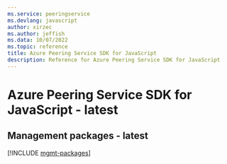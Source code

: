 ```yaml
---
ms.service: peeringservice
ms.devlang: javascript
author: xirzec
ms.author: jeffish
ms.data: 10/07/2022
ms.topic: reference
title: Azure Peering Service SDK for JavaScript
description: Reference for Azure Peering Service SDK for JavaScript
---
```

# Azure Peering Service SDK for JavaScript - latest

## Management packages - latest
[!INCLUDE [mgmt-packages](peering-service-mgmt-index.md)]